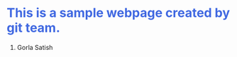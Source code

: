 <!DOCTYPE html>
<html>
<head>
    <meta charset='utf-8'>
    <meta http-equiv='X-UA-Compatible' content='IE=edge'>
    <title>Sample web page</title>
    <meta name='viewport' content='width=device-width, initial-scale=1'>
    <link rel='stylesheet' type='text/css' media='screen' href='main.css'>
    <script src='main.js'></script>
</head>
<body>
    <h1 style="color: royalblue;">This is a sample webpage created by git team.</h1>
     <ol>
        <li>Gorla Satish</li>
    </ol>
</body>
</html>
